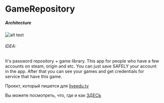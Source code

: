 # GameRepository

##### Architecture 
![alt text](https://github.com/ribot/android-guidelines/raw/master/architecture_guidelines/architecture_diagram.png "Game repository arch") 
###### IDEA:
It's password repository + game library.
This app for people who have a few accounts on steam, origin and etc.
You can just save SAFELY your account in the app. After that you can see your games and get credentials for service that have this game.



Проект, который пишется для [liveedu.tv](https://www.liveedu.tv)

Вы можете посмотреть, что, где и как [ЗДЕСЬ](https://www.liveedu.tv/fixit/ "Fixit channel")

